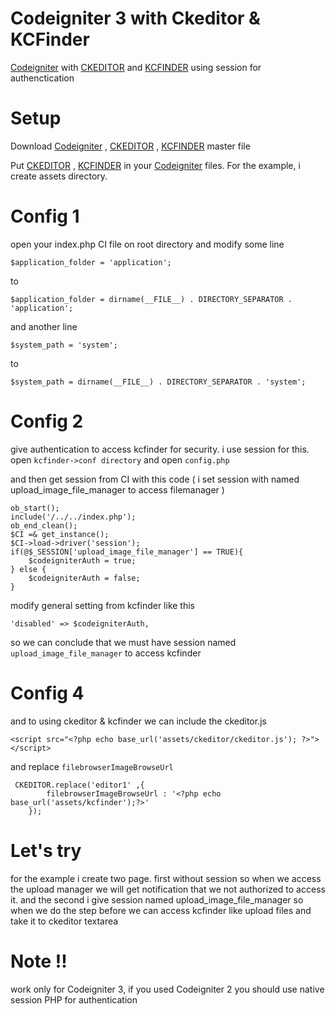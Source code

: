 # Codeigniter 3 with Ckeditor & KCFinder
[Codeigniter](http://codeigniter.com/) with [CKEDITOR](http://ckeditor.com/) and [KCFINDER](http://kcfinder.sunhater.com/) using session for authenctication

# Setup
Download [Codeigniter](http://codeigniter.com/) , [CKEDITOR](http://ckeditor.com/) , [KCFINDER](http://kcfinder.sunhater.com/) master file

Put [CKEDITOR](http://ckeditor.com/) , [KCFINDER](http://kcfinder.sunhater.com/) in your [Codeigniter](http://codeigniter.com/) files. For the example, i create assets directory.

# Config 1
open your index.php CI file on root directory and modify  some line
```
$application_folder = 'application';
```
to
```
$application_folder = dirname(__FILE__) . DIRECTORY_SEPARATOR . 'application';
```

and another line
```
$system_path = 'system';
```
to
```
$system_path = dirname(__FILE__) . DIRECTORY_SEPARATOR . 'system';
```

# Config 2
give authentication to access kcfinder for security. i use session for this.
open ```kcfinder->conf directory``` and open ```config.php```

and then get session from CI with this code ( i set session with named upload_image_file_manager to access filemanager )
```
ob_start();
include('/../../index.php');
ob_end_clean();
$CI =& get_instance();
$CI->load->driver('session');
if(@$_SESSION['upload_image_file_manager'] == TRUE){
	$codeigniterAuth = true;
} else {
	$codeigniterAuth = false;
}
```

modify general setting from kcfinder like this
```
'disabled' => $codeigniterAuth,
```

so we can conclude that we must have session named ```upload_image_file_manager``` to access kcfinder

# Config 4
and to using ckeditor & kcfinder we can include the ckeditor.js
```
<script src="<?php echo base_url('assets/ckeditor/ckeditor.js'); ?>"></script>
```
and replace ```filebrowserImageBrowseUrl```
```
 CKEDITOR.replace('editor1' ,{
		filebrowserImageBrowseUrl : '<?php echo base_url('assets/kcfinder');?>'
	});
```

# Let's try
for the example i create two page. first without session so when we access the upload manager we will get notification that we not authorized to access it.
and the second i give session named upload_image_file_manager so when we do the step before we can access kcfinder like upload files and take it to ckeditor textarea

# Note !!
work only for Codeigniter 3, if you used Codeigniter 2 you should use native session PHP for authentication
